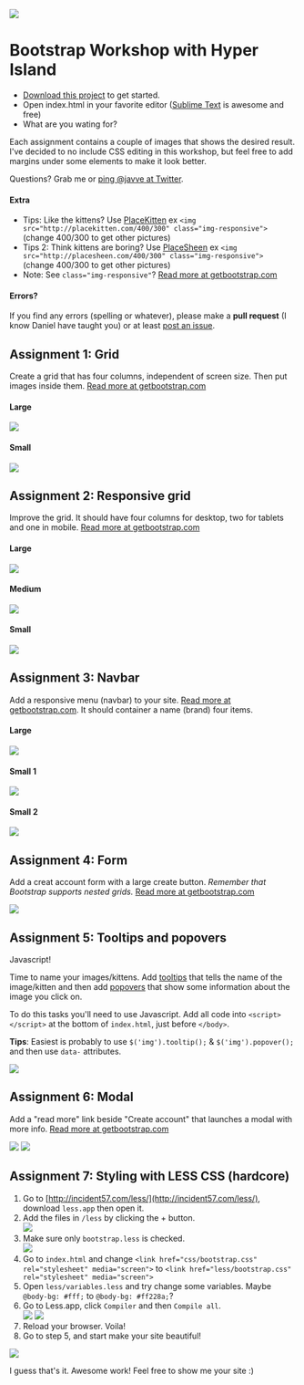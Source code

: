 ![](images/0.jpg?raw=true)

# Bootstrap Workshop with Hyper Island

- [Download this project](https://github.com/javve/bootstrap-workshop/archive/master.zip) to get started.
- Open index.html in your favorite editor ([Sublime Text](http://www.sublimetext.com/) is awesome and free)
- What are you wating for?

Each assignment contains a couple of images that shows the desired result. I've decided to no include CSS editing in this workshop, but feel free to add margins under some elements to make it look better.

Questions? Grab me or [ping @javve at Twitter](https://twitter.com/javve).

#### Extra

* Tips: Like the kittens? Use [PlaceKitten](http://placekitten.com/) ex  `<img src="http://placekitten.com/400/300" class="img-responsive">` (change 400/300 to get other pictures)
* Tips 2: Think kittens are boring? Use [PlaceSheen](http://placesheen.com/) ex  `<img src="http://placesheen.com/400/300" class="img-responsive">` (change 400/300 to get other pictures)
* Note: See `class="img-responsive"`? [Read more at getbootstrap.com](http://getbootstrap.com/css/#overview-responsive-images)

#### Errors?

If you find any errors (spelling or whatever), please make a __pull request__ (I know Daniel have taught you) or at least [post an issue](https://github.com/javve/bootstrap-workshop/issues/new).


## Assignment 1: Grid

Create a grid that has four columns, independent of screen size. Then put images inside them. [Read more at getbootstrap.com](http://getbootstrap.com/css/#grid)

#### Large
![](images/1-1.png?raw=true)

#### Small
![](images/1-2.png?raw=true)


## Assignment 2: Responsive grid

Improve the grid. It should have four columns for desktop, two for tablets and one in mobile. [Read more at getbootstrap.com](http://getbootstrap.com/css/#grid)

#### Large
![](images/2-1.png?raw=true)

#### Medium
![](images/2-2.png?raw=true)

#### Small
![](images/2-3.png?raw=true)



## Assignment 3: Navbar

Add a responsive menu (navbar) to your site. [Read more at getbootstrap.com](http://getbootstrap.com/components/#navbar). It should container a name (brand)
four items.

#### Large
![](images/3-1.png?raw=true)

#### Small 1
![](images/3-2.png?raw=true)

#### Small 2
![](images/3-3.png?raw=true)



## Assignment 4: Form

Add a creat account form with a large create button. _Remember that Bootstrap supports nested grids._ [Read more at getbootstrap.com](http://getbootstrap.com/css/#forms)

![](images/4-1.png?raw=true)


## Assignment 5: Tooltips and popovers

Javascript!

Time to name your images/kittens. Add [tooltips](http://getbootstrap.com/javascript/#tooltips) that tells the name of the image/kitten
and then add [popovers](http://getbootstrap.com/javascript/#popovers) that show some information about the image you click on.

To do this tasks you'll need to use Javascript. Add all code into `<script></script>` at the bottom of `index.html`, just before `</body>`.

__Tips__: Easiest is probably to use `$('img').tooltip();` & `$('img').popover();` and then use `data-` attributes.

![](images/5-1.png?raw=true)


## Assignment 6: Modal

Add a "read more" link beside "Create account" that launches a modal with more info. [Read more at getbootstrap.com](http://getbootstrap.com/javascript/#modals)

![](images/6-1.png?raw=true)
![](images/6-2.png?raw=true)


## Assignment 7: Styling with LESS CSS (hardcore)

1. Go to [http://incident57.com/less/](http://incident57.com/less/), download `less.app` then open it.
2. Add the files in `/less` by clicking the + button.  
    ![](images/7-1.png?raw=true)
3. Make sure only `bootstrap.less` is checked.  
    ![](images/7-2.png?raw=true)
4. Go to `index.html` and change `<link href="css/bootstrap.css" rel="stylesheet" media="screen">` to `<link href="less/bootstrap.css" rel="stylesheet" media="screen">`
5. Open `less/variables.less` and try change some variables. Maybe `@body-bg: #fff;` to `@body-bg: #ff228a;`?
6. Go to Less.app, click `Compiler` and then `Compile all`.  
    ![](images/7-3.png?raw=true)
    ![](images/7-4.png?raw=true)
7. Reload your browser. Voila!
8. Go to step 5, and start make your site beautiful!

![](images/7-5.png?raw=true)

I guess that's it. Awesome work! Feel free to show me your site :)